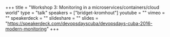 +++
title = "Workshop 3: Monitoring in a microservices/containers/cloud world"
type = "talk"
speakers = ["bridget-kromhout"]
youtube = ""
vimeo = ""
speakerdeck = ""
slideshare = ""
slides = "https://speakerdeck.com/devopsdayscuba/devopsdays-cuba-2016-modern-monitoring"
+++
